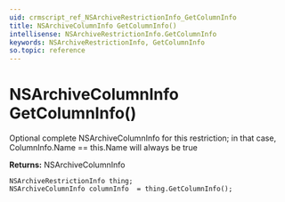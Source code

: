 ```yaml
---
uid: crmscript_ref_NSArchiveRestrictionInfo_GetColumnInfo
title: NSArchiveColumnInfo GetColumnInfo()
intellisense: NSArchiveRestrictionInfo.GetColumnInfo
keywords: NSArchiveRestrictionInfo, GetColumnInfo
so.topic: reference
---
```


# NSArchiveColumnInfo GetColumnInfo()

Optional complete NSArchiveColumnInfo for this restriction; in that case, ColumnInfo.Name == this.Name will always be true

**Returns:** NSArchiveColumnInfo

```crmscript
NSArchiveRestrictionInfo thing;
NSArchiveColumnInfo columnInfo  = thing.GetColumnInfo();
```


